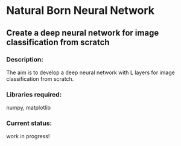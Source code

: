 # Natural Born Neural Network
## Create a deep neural network for image classification from scratch

### Description:
The aim is to develop a deep neural network with L layers for image classification from scratch.

### Libraries required:
numpy, matplotlib

### Current status:
work in progress!
